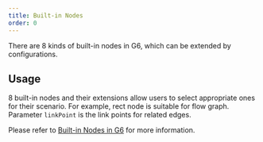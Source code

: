 ```yaml
---
title: Built-in Nodes
order: 0
---
```


There are 8 kinds of built-in nodes in G6, which can be extended by configurations.

## Usage

8 built-in nodes and their extensions allow users to select appropriate ones for their scenario. For example, rect node is suitable for flow graph. Parameter `linkPoint` is the link points for related edges.

Please refer to [Built-in Nodes in G6](/zh/docs/manual/middle/elements/nodes/default-node) for more information.
